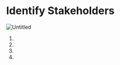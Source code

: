 #  Identify Stakeholders

![Untitled](https://s3-us-west-2.amazonaws.com/secure.notion-static.com/851d8014-879a-441d-95f4-6a30465faad1/Untitled.png)

1.
2.
3.
4.
